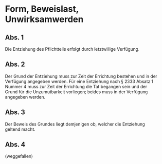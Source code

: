 # Form, Beweislast, Unwirksamwerden



## Abs. 1

 Die Entziehung des Pflichtteils erfolgt durch letztwillige Verfügung.

## Abs. 2

 Der Grund der Entziehung muss zur Zeit der Errichtung bestehen und in der Verfügung angegeben werden. Für eine Entziehung nach § 2333 Absatz 1 Nummer 4 muss zur Zeit der Errichtung die Tat begangen sein und der Grund für die Unzumutbarkeit vorliegen; beides muss in der Verfügung angegeben werden.

## Abs. 3

 Der Beweis des Grundes liegt demjenigen ob, welcher die Entziehung geltend macht.

## Abs. 4

 (weggefallen) 

